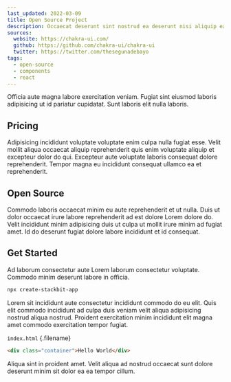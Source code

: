 ```yaml
---
last_updated: 2022-03-09
title: Open Source Project
description: Occaecat deserunt sint nostrud ea deserunt nisi aliquip ea deserunt consectetur ut ut laborum.
sources:
  website: https://chakra-ui.com/
  github: https://github.com/chakra-ui/chakra-ui
  twitter: https://twitter.com/thesegunadebayo
tags:
  - open-source
  - components
  - react
---
```


Officia aute magna labore exercitation veniam. Fugiat sint eiusmod laboris adipisicing ut id pariatur cupidatat. Sunt laboris elit nulla laboris.

## Pricing

Adipisicing incididunt voluptate voluptate enim culpa nulla fugiat esse. Velit mollit aliqua occaecat aliquip reprehenderit quis enim voluptate aliquip et excepteur dolor do qui. Excepteur aute voluptate laboris consequat dolore reprehenderit. Tempor magna eu incididunt consequat ullamco ea et reprehenderit.

## Open Source

Commodo laboris occaecat minim eu aute reprehenderit et ut nulla. Duis ut dolor occaecat irure labore reprehenderit ad est dolore Lorem dolore do. Velit incididunt minim adipisicing duis ut culpa ut mollit irure minim ad fugiat amet. Id do deserunt fugiat dolore labore incididunt et id consequat.

## Get Started

Ad laborum consectetur aute Lorem laborum consectetur voluptate. Commodo minim deserunt labore in officia.

```txt
npx create-stackbit-app
```

Lorem sit incididunt aute consectetur incididunt commodo do eu elit. Quis elit commodo incididunt ad culpa duis veniam velit aliqua adipisicing nostrud aliqua nostrud. Proident exercitation minim incididunt elit magna amet commodo exercitation tempor fugiat.

`index.html` {.filename}

```html
<div class="container">Hello World</div>
```

Aliqua sint in proident amet. Velit aliqua ad nostrud occaecat sunt dolore deserunt minim sit dolor ea ea tempor cillum.
